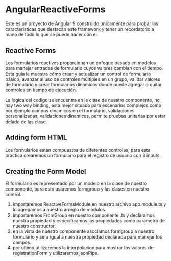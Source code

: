 # AngularReactiveForms
Este es un proyecto de Angular 9 construido unicamente para probar las caracteristicas que destacan este framework y tener un recordatorio a mano de todo lo que se puede hacer con el.

## Reactive Forms
Los formularios reactivos proporcionan un enfoque basado en modelos para manejar entradas de formulario cuyos valores cambian con el tiempo. Esta guía le muestra cómo crear y actualizar un control de formulario básico, avanzar al uso de controles múltiples en un grupo, validar valores de formulario y crear formularios dinámicos donde puede agregar o quitar controles en tiempo de ejecución.

La logica del codigo se encuentra en la clase de nuestro componente, no hay two way binding, esta mejor situado para escenarios complejos como por ejemplo campos dinamicos en el formulario, validaciones personalizadas, validaciones dinamicas, permite pruebas unitarias por estar delado de las clase.

## Adding form HTML
Los formularios estan compuestos de diferentes controles, para esta practica crearemos un formulario para el registro de usuario con 3 inputs.

## Creating the Form Model
El formulario es representado por un modelo en la clase de nuestro componente, para esto usaremos formgroup y las clases en nuestro control.

1) importaremos ReactiveFormsModule en nuestro archivo app.module.ts y lo agregamos a nuestro arreglo de modulos.
2) importaremos FromGroup en nuestro componente .ts y declaramos nuestra propiedad y especificamos las propiedades como parametro de nuestro constructor.
3) en la vista de nuestro componente asociamos formgroup a nuestro formulario y sera igual a nuestra propiedad declarada para manejar los campos.
4) por ultimo utilizaremos la interpolacion para mostrar los valores de registrationForm y utilizaremos jsonPipe.


